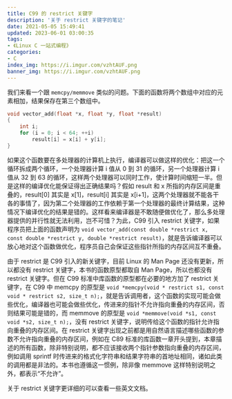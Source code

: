 ```yaml
---
title: C99 的 restrict 关键字
description: '关于 restrict 关键字的笔记'
date: 2021-05-05 15:49:41
updated: 2023-06-01 03:00:35
tags:
- 《Linux C 一站式编程》
categories:
- C
index_img: https://i.imgur.com/vzhtAUF.png
banner_img: https://i.imgur.com/vzhtAUF.png
---
```


我们来看一个跟 `memcpy/memmove` 类似的问题。下面的函数将两个数组中对应的元素相加，结果保存在第三个数组中。

```c
void vector_add(float *x, float *y, float *result)
{
    int i;
    for (i = 0; i < 64; ++i)
        result[i] = x[i] + y[i];
}
```

如果这个函数要在多处理器的计算机上执行，编译器可以做这样的优化：把这一个循环拆成两个循环，一个处理器计算 i 值从 0 到 31 的循环，另一个处理器计算 i 值从 32 到 63 的循环，这样两个处理器可以同时工作，使计算时间缩短一半。但是这样的编译优化能保证得出正确结果吗？假如 result 和 x 所指的内存区间是重叠的，result[0] 其实是 x[1]，result[i] 其实是 x[i+1]，这两个处理器就不能各干各的事情了，因为第二个处理器的工作依赖于第一个处理器的最终计算结果，这种情况下编译优化的结果是错的。这样看来编译器是不敢随便做优化了，那么多处理器提供的并行性就无法利用，岂不可惜？为此，C99 引入 restrict 关键字，如果程序员把上面的函数声明为 `void vector_add(const double *restrict x, const double *restrict y, double *restrict result)`，就是告诉编译器可以放心地对这个函数做优化，程序员自己会保证这些指针所指的内存区间互不重叠。

由于 restrict 是 C99 引入的新关键字，目前 Linux 的 Man Page 还没有更新，所以都没有 restrict 关键字，本书的函数原型都取自 Man Page，所以也都没有 restrict 关键字。但在 C99 标准中库函数的原型都在必要的地方加了 restrict 关键字，在 C99 中 memcpy 的原型是 `void *memcpy(void * restrict s1, const void * restrict s2, size_t n);`，就是告诉调用者，这个函数的实现可能会做些优化，编译器也可能会做些优化，传进来的指针不允许指向重叠的内存区间，否则结果可能是错的，而 memmove 的原型是 `void *memmove(void *s1, const void *s2, size_t n);`，没有 restrict 关键字，说明传给这个函数的指针允许指向重叠的内存区间。在 restrict 关键字出现之前都是用自然语言描述哪些函数的参数不允许指向重叠的内存区间，例如在 C89 标准的库函数一章开头提到，本章描述的所有函数，除非特别说明，都不应该接收两个指针参数指向重叠的内存区间，例如调用 sprintf 时传进来的格式化字符串和结果字符串的首地址相同，诸如此类的调用都是非法的。本书也遵循这一惯例，除非像 memmove 这样特别说明之外，都表示“不允许”。

关于 restrict 关键字更详细的可以查看一些英文文档。